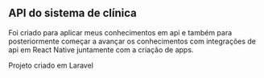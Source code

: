
## API do sistema de clínica

Foi criado para aplicar meus conhecimentos em api
e também para posteriormente começar a avançar os conhecimentos com
integrações de api em React Native juntamente com a criação de apps.

Projeto criado em Laravel